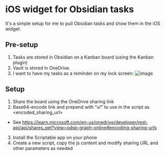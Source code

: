 # iOS widget for Obsidian tasks

It's a simple setup for me to pull Obsidian tasks and show them in the iOS widget.

## Pre-setup
1. Tasks are stored in Obsidian on a Kanban board (using the Kanban plugin)
2. Vault is stored in OneDrive.
3. I want to have my tasks as a reminder on my lock screen:
![image](https://github.com/user-attachments/assets/cd4da183-4ae8-4fa4-a769-c61ac2c90a3b)

## Setup
1. Share the board using the OneDrive sharing link
2. Base64-encode link and prepend with "u!" to use in the script as <encoded_sharing_url>
  - See https://learn.microsoft.com/en-us/onedrive/developer/rest-api/api/shares_get?view=odsp-graph-online#encoding-sharing-urls
3. Install the Scriptable app on your phone
4. Create a new script, copy the js content and modify sharing URL and other parameters as needed

